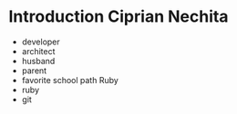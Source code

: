 Introduction Ciprian Nechita
============================
* developer
* architect
* husband
* parent
* favorite school path Ruby
* ruby
* git
